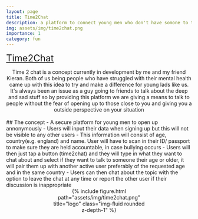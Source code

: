```yaml
---
layout: page
title: Time2Chat
description: a platform to connect young men who don't have somone to talk too
img: assets/img/time2chat.png
importance: 1
category: fun
---
```

<a href="https://time2.chat" class="text-link" style="font-size: 25px;">Time2Chat</a>
<div style="text-align: center">
Time 2 chat is a concept currently in development by me and my friend Kieran. Both of us being people who have struggled with their mental health came up with this idea to try and make a difference for young lads like us.
It's always been an issue as a guy going to friends to talk about the deep and sad stuff so by providing this platform we are giving a means to talk to people without the fear of opening up to those close to you and giving you a outside perspective on your situation

</div>
<br>
## The concept
- A secure platform for young men to open up annonymously
- Users will input their data when signing up but this will not be visible to any other users
- This information will consist of age, country(e.g. england) and name. User will have to scan in their ID/ passport to make sure they are held accountable, in case bullying occurs
- Users will then just tap a button (time2chat) and they will type in what they want to chat about and select if they want to talk to someone their age or older, it will pair them up with another active user preferably of the requested age and in the same country
- Users can then chat about the topic with the option to leave the chat at any time or report the other user if their discussion is inappropriate

<div class="row" style="text-align: center">
     <div class="col-sm mt-3 mt-md-0" style="display: block;margin-left: auto;margin-right: auto;width: 50%;">
        {% include figure.html path="assets/img/time2chat.png" title="logo" class="img-fluid rounded z-depth-1" %}
    </div>
    
</div>

